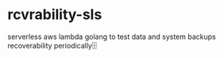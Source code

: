 # rcvrability-sls
serverless aws lambda golang to test data and system backups recoverability periodically🗄
